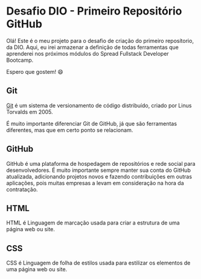 # Desafio DIO - Primeiro Repositório GitHub

Olá! Este é o meu projeto para o desafio de criação do primeiro reposítorio, da DIO. Aqui, eu irei armazenar a definição de todas ferramentas que aprenderei nos próximos módulos do Spread Fullstack Developer Bootcamp.

Espero que gostem! :smile:



## Git

[Git](https://git-scm.com/) é um sistema de versionamento de código distribuído, criado por Linus Torvalds em 2005. 

É muito importante diferenciar Git de GitHub, já que são ferramentas diferentes, mas que em certo ponto se relacionam.



## GitHub

GitHub é uma plataforma de hospedagem de repositórios e rede social para desenvolvedores. É muito importante sempre manter sua conta do GitHub atualizada, adicionando projetos novos e fazendo contribuições em outras aplicações, pois muitas empresas a levam em consideração na hora da contratação.



## HTML

HTML é Linguagem de marcação usada para criar a estrutura de uma página web ou site.



## CSS

CSS é Linguagem de folha de estilos usada para estilizar os elementos de uma página web ou site. 





